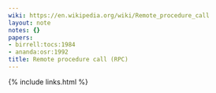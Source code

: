 ```yaml
---
wiki: https://en.wikipedia.org/wiki/Remote_procedure_call
layout: note
notes: {}
papers:
- birrell:tocs:1984
- ananda:osr:1992
title: Remote procedure call (RPC)
---
```

{% include links.html %}
